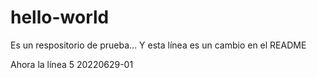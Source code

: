 # hello-world
Es un respositorio de prueba...
Y esta línea es un cambio en el README

Ahora la línea 5 20220629-01
